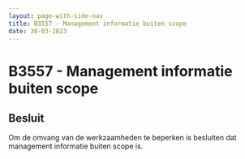 ```yaml
---
layout: page-with-side-nav
title: B3557 - Management informatie buiten scope
date: 30-03-2023
---
```


# B3557 - Management informatie buiten scope

## Besluit

Om de omvang van de werkzaamheden te beperken is besluiten dat management informatie buiten scope is.
